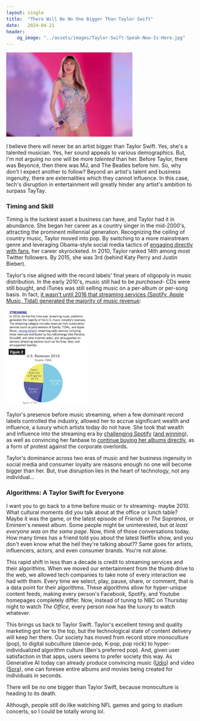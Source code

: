 ```yaml
---
layout: single
title:  "There Will Be No One Bigger Than Taylor Swift"
date:   2024-04-21
header:
    og_image: "../assets/images/Taylor-Swift-Speak-Now-Is-Here.jpg"
---
```


<img src="../assets/images/Taylor-Swift.jpg" alt="Taylor Swift" style="zoom: 33%;" />

I believe there will never be an artist bigger than Taylor Swift. Yes, she's a talented musician. Yes, her sound appeals to various demographics. But, I'm not arguing no one will be more *talented* than her. Before Taylor, there was Beyoncé, then there was MJ, and The Beatles before him. So, why don't I expect another to follow? Beyond an artist's talent and business ingenuity, there are externalities which they cannot influence. In this case, tech's disruption in entertainment will greatly hinder any artist's ambition to surpass TayTay.

### Timing and Skill

Timing is the luckiest asset a business can have, and Taylor had it in abundance. She began her career as a country singer in the mid-2000's, attracting the prominent millennial generation. Recognizing the ceiling of country music, Taylor moved into pop. By switching to a more mainstream genre and leveraging Obama-style social media tactics of [engaging directly with fans](https://www.reddit.com/r/TaylorSwift/comments/k17waw/taylor_replied_to_fans_on_twitter/), her career skyrocketed. In 2010, Taylor ranked 14th among most Twitter followers. By 2015, she was 3rd (behind Katy Perry and Justin Bieber).

Taylor's rise aligned with the record labels' final years of oligopoly in music distribution. In the early 2010's, music still had to be *purchased*- CDs were still bought, and iTunes was still selling music on a per-album or per-song basis. In fact, [it wasn't until 2016 that streaming services (Spotify, Apple Music, Tidal) generated the majority of music revenue](https://www.riaa.com/wp-content/uploads/2017/03/RIAA-2016-Year-End-News-Notes.pdf): 

<img src="../assets/images/music-revenues-by-format.png" alt="Music Revenue by Service" style="zoom:25%;" />

Taylor's presence before music streaming, when a few dominant record labels controlled the industry, allowed her to accrue significant wealth and influence, a luxury which artists today do not have. She took that wealth and influence into the streaming era by [challenging Spotify](https://www.rollingstone.com/music/music-news/taylor-swift-abruptly-pulls-entire-catalog-from-spotify-55523/) ([and winning](https://www.vox.com/culture/2017/6/9/15766576/taylor-swift-spotify-streaming-katy-perry)), as well as convincing her fanbase to [continue buying her albums directly](https://arc.net/l/quote/awiuewmw), as a form of protest against the corporate overlords.

Taylor's dominance across two eras of music and her business ingenuity in social media and consumer loyalty are reasons enough no one will become bigger than her. But, true disruption lies in the heart of technology, not any individual...

### Algorithms: A Taylor Swift for Everyone

I want you to go back to a time before music or tv streaming- maybe 2010. What cultural moments did you talk about at the office or lunch table? Maybe it was the game, or the latest episode of *Friends* or *The Sopranos*, or Eminem's newest album. Some people might be uninterested, but *at least everyone was on the same page*. Now, think of those conversations today. How many times has a friend told you about the latest Netflix show, and you don't even know what the hell they're talking about?? Same goes for artists, influencers, actors, and even consumer brands. You're not alone. 

This rapid shift in less than a decade is credit to streaming services and their algorithms. When we moved our entertainment from the thumb drive to the web, we allowed tech companies to take note of every interaction we had with them. Every time we select, play, pause, share, or comment, that is a data point for their algorithms. These algorithms allow for hyper-unique content feeds, making every person's Facebook, Spotify, and Youtube homepages completely differ. Now, instead of tuning to NBC on Thursday night to watch *The Office*, every person now has the luxury to watch whatever.

This brings us back to Taylor Swift. Taylor's excellent timing and quality marketing got her to the top, but the technological state of content delivery will keep her there. Our society has moved from record store monoculture (pop), to digital subculture (dance-pop, K-pop, pop rock) to hyper-individualized algorithm culture (Ben's preferred pop). And, given user satisfaction in that apps, users seems to prefer society this way. As Generative AI today can already produce convincing music ([Udio](https://www.udio.com/)) and video ([Sora](https://openai.com/sora)), one can foresee entire albums and movies being created for individuals in seconds.

There will be no one bigger than Taylor Swift, because monoculture is heading to its death.

Although, people still do like watching NFL games and going to stadium concerts, so I could be totally wrong lol.
